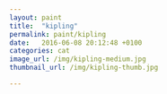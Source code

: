 ```yaml
---
layout: paint
title:  "kipling"
permalink: paint/kipling
date:   2016-06-08 20:12:48 +0100
categories: cat
image_url: /img/kipling-medium.jpg
thumbnail_url: /img/kipling-thumb.jpg

---
```

